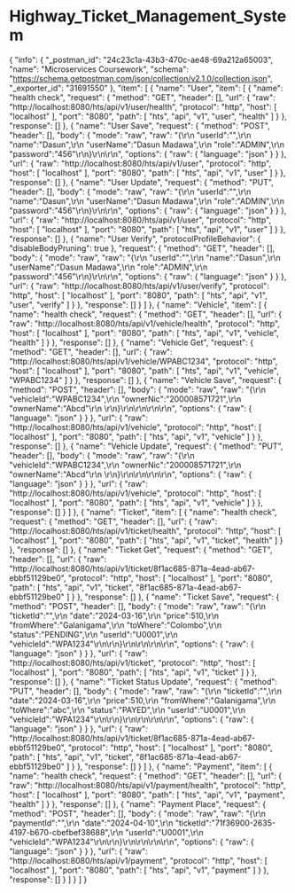# Highway_Ticket_Management_System

{
	"info": {
		"_postman_id": "24c23c1a-43b3-470c-ae48-69a212a65003",
		"name": "Microservices Coursework",
		"schema": "https://schema.getpostman.com/json/collection/v2.1.0/collection.json",
		"_exporter_id": "31691550"
	},
	"item": [
		{
			"name": "User",
			"item": [
				{
					"name": "health check",
					"request": {
						"method": "GET",
						"header": [],
						"url": {
							"raw": "http://localhost:8080/hts/api/v1/user/health",
							"protocol": "http",
							"host": [
								"localhost"
							],
							"port": "8080",
							"path": [
								"hts",
								"api",
								"v1",
								"user",
								"health"
							]
						}
					},
					"response": []
				},
				{
					"name": "User Save",
					"request": {
						"method": "POST",
						"header": [],
						"body": {
							"mode": "raw",
							"raw": "{\r\n    \"userId\":\"\",\r\n    \"name\":\"Dasun\",\r\n    \"userName\":\"Dasun Madawa\",\r\n    \"role\":\"ADMIN\",\r\n    \"password\":\"456\"\r\n}\r\n\r\n",
							"options": {
								"raw": {
									"language": "json"
								}
							}
						},
						"url": {
							"raw": "http://localhost:8080/hts/api/v1/user",
							"protocol": "http",
							"host": [
								"localhost"
							],
							"port": "8080",
							"path": [
								"hts",
								"api",
								"v1",
								"user"
							]
						}
					},
					"response": []
				},
				{
					"name": "User Update",
					"request": {
						"method": "PUT",
						"header": [],
						"body": {
							"mode": "raw",
							"raw": "{\r\n    \"userId\":\"\",\r\n    \"name\":\"Dasun\",\r\n    \"userName\":\"Dasun Madawa\",\r\n    \"role\":\"ADMIN\",\r\n    \"password\":\"456\"\r\n}\r\n\r\n",
							"options": {
								"raw": {
									"language": "json"
								}
							}
						},
						"url": {
							"raw": "http://localhost:8080/hts/api/v1/user",
							"protocol": "http",
							"host": [
								"localhost"
							],
							"port": "8080",
							"path": [
								"hts",
								"api",
								"v1",
								"user"
							]
						}
					},
					"response": []
				},
				{
					"name": "User Verify",
					"protocolProfileBehavior": {
						"disableBodyPruning": true
					},
					"request": {
						"method": "GET",
						"header": [],
						"body": {
							"mode": "raw",
							"raw": "{\r\n    \"userId\":\"\",\r\n    \"name\":\"Dasun\",\r\n    \"userName\":\"Dasun Madawa\",\r\n    \"role\":\"ADMIN\",\r\n    \"password\":\"456\"\r\n}\r\n\r\n",
							"options": {
								"raw": {
									"language": "json"
								}
							}
						},
						"url": {
							"raw": "http://localhost:8080/hts/api/v1/user/verify",
							"protocol": "http",
							"host": [
								"localhost"
							],
							"port": "8080",
							"path": [
								"hts",
								"api",
								"v1",
								"user",
								"verify"
							]
						}
					},
					"response": []
				}
			]
		},
		{
			"name": "Vehicle",
			"item": [
				{
					"name": "health check",
					"request": {
						"method": "GET",
						"header": [],
						"url": {
							"raw": "http://localhost:8080/hts/api/v1/vehicle/health",
							"protocol": "http",
							"host": [
								"localhost"
							],
							"port": "8080",
							"path": [
								"hts",
								"api",
								"v1",
								"vehicle",
								"health"
							]
						}
					},
					"response": []
				},
				{
					"name": "Vehicle Get",
					"request": {
						"method": "GET",
						"header": [],
						"url": {
							"raw": "http://localhost:8080/hts/api/v1/vehicle/WPABC1234",
							"protocol": "http",
							"host": [
								"localhost"
							],
							"port": "8080",
							"path": [
								"hts",
								"api",
								"v1",
								"vehicle",
								"WPABC1234"
							]
						}
					},
					"response": []
				},
				{
					"name": "Vehicle Save",
					"request": {
						"method": "POST",
						"header": [],
						"body": {
							"mode": "raw",
							"raw": "{\r\n    \"vehicleId\":\"WPABC1234\",\r\n    \"ownerNic\":\"200008571721\",\r\n    \"ownerName\":\"Abcd\"\r\n    \r\n}\r\n\r\n\r\n\r\n",
							"options": {
								"raw": {
									"language": "json"
								}
							}
						},
						"url": {
							"raw": "http://localhost:8080/hts/api/v1/vehicle",
							"protocol": "http",
							"host": [
								"localhost"
							],
							"port": "8080",
							"path": [
								"hts",
								"api",
								"v1",
								"vehicle"
							]
						}
					},
					"response": []
				},
				{
					"name": "Vehicle Update",
					"request": {
						"method": "PUT",
						"header": [],
						"body": {
							"mode": "raw",
							"raw": "{\r\n    \"vehicleId\":\"WPABC1234\",\r\n    \"ownerNic\":\"200008571721\",\r\n    \"ownerName\":\"Abcd\"\r\n    \r\n}\r\n\r\n\r\n\r\n",
							"options": {
								"raw": {
									"language": "json"
								}
							}
						},
						"url": {
							"raw": "http://localhost:8080/hts/api/v1/vehicle",
							"protocol": "http",
							"host": [
								"localhost"
							],
							"port": "8080",
							"path": [
								"hts",
								"api",
								"v1",
								"vehicle"
							]
						}
					},
					"response": []
				}
			]
		},
		{
			"name": "Ticket",
			"item": [
				{
					"name": "health check",
					"request": {
						"method": "GET",
						"header": [],
						"url": {
							"raw": "http://localhost:8080/hts/api/v1/ticket/health",
							"protocol": "http",
							"host": [
								"localhost"
							],
							"port": "8080",
							"path": [
								"hts",
								"api",
								"v1",
								"ticket",
								"health"
							]
						}
					},
					"response": []
				},
				{
					"name": "Ticket Get",
					"request": {
						"method": "GET",
						"header": [],
						"url": {
							"raw": "http://localhost:8080/hts/api/v1/ticket/8f1ac685-871a-4ead-ab67-ebbf51129be0",
							"protocol": "http",
							"host": [
								"localhost"
							],
							"port": "8080",
							"path": [
								"hts",
								"api",
								"v1",
								"ticket",
								"8f1ac685-871a-4ead-ab67-ebbf51129be0"
							]
						}
					},
					"response": []
				},
				{
					"name": "Ticket Save",
					"request": {
						"method": "POST",
						"header": [],
						"body": {
							"mode": "raw",
							"raw": "{\r\n    \"ticketId\":\"\",\r\n    \"date\":\"2024-03-16\",\r\n    \"price\":510,\r\n    \"fromWhere\":\"Galanigama\",\r\n    \"toWhere\":\"Colombo\",\r\n    \"status\":\"PENDING\",\r\n    \"userId\":\"U0001\",\r\n    \"vehicleId\":\"WPA1234\"\r\n\r\n}\r\n\r\n\r\n\r\n",
							"options": {
								"raw": {
									"language": "json"
								}
							}
						},
						"url": {
							"raw": "http://localhost:8080/hts/api/v1/ticket",
							"protocol": "http",
							"host": [
								"localhost"
							],
							"port": "8080",
							"path": [
								"hts",
								"api",
								"v1",
								"ticket"
							]
						}
					},
					"response": []
				},
				{
					"name": "Ticket Status Update",
					"request": {
						"method": "PUT",
						"header": [],
						"body": {
							"mode": "raw",
							"raw": "{\r\n    \"ticketId\":\"\",\r\n    \"date\":\"2024-03-16\",\r\n    \"price\":510,\r\n    \"fromWhere\":\"Galanigama\",\r\n    \"toWhere\":\"abc\",\r\n    \"status\":\"PAYED\",\r\n    \"userId\":\"U0001\",\r\n    \"vehicleId\":\"WPA1234\"\r\n\r\n}\r\n\r\n\r\n\r\n",
							"options": {
								"raw": {
									"language": "json"
								}
							}
						},
						"url": {
							"raw": "http://localhost:8080/hts/api/v1/ticket/8f1ac685-871a-4ead-ab67-ebbf51129be0",
							"protocol": "http",
							"host": [
								"localhost"
							],
							"port": "8080",
							"path": [
								"hts",
								"api",
								"v1",
								"ticket",
								"8f1ac685-871a-4ead-ab67-ebbf51129be0"
							]
						}
					},
					"response": []
				}
			]
		},
		{
			"name": "Payment",
			"item": [
				{
					"name": "health check",
					"request": {
						"method": "GET",
						"header": [],
						"url": {
							"raw": "http://localhost:8080/hts/api/v1/payment/health",
							"protocol": "http",
							"host": [
								"localhost"
							],
							"port": "8080",
							"path": [
								"hts",
								"api",
								"v1",
								"payment",
								"health"
							]
						}
					},
					"response": []
				},
				{
					"name": "Payment Place",
					"request": {
						"method": "POST",
						"header": [],
						"body": {
							"mode": "raw",
							"raw": "{\r\n    \"paymentId\":\"\",\r\n    \"date\":\"2024-04-10\",\r\n    \"ticketId\":\"71f36900-2635-4197-b670-cbefbef38688\",\r\n    \"userId\":\"U0001\",\r\n    \"vehicleId\":\"WPA1234\"\r\n\r\n}\r\n\r\n\r\n\r\n",
							"options": {
								"raw": {
									"language": "json"
								}
							}
						},
						"url": {
							"raw": "http://localhost:8080/hts/api/v1/payment",
							"protocol": "http",
							"host": [
								"localhost"
							],
							"port": "8080",
							"path": [
								"hts",
								"api",
								"v1",
								"payment"
							]
						}
					},
					"response": []
				}
			]
		}
	]
}
